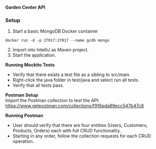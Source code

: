 **Garden Center API**

### Setup
1. Start a basic MongoDB Docker container 
```
docker run -d -p 27017:27017 --name gcdb mongo
```
2. Import into IntelliJ as Maven project.
3. Start the application.

**Running Mockito Tests**
* Verify that there exists a test file as a sibling to src/main. 
* Right-click the java folder in test/java and select run all tests.
* Verify that all tests pass. 

**Postman Setup**\
Import the Postman collection to test the API: https://www.getpostman.com/collections/f916eda89ecc547b47c8

**Running Postman**
* User should verify that there are four entities (Users, Customers, Products, Orders) each with full CRUD functionality.
* Starting in any order, follow the collection requests for each CRUD operation. 
